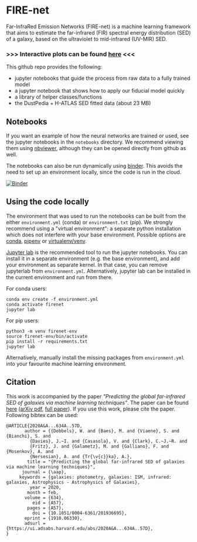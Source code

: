 # FIRE-net
Far-InfraRed Emission Networks (FIRE-net) is a machine learning framework that
aims to estimate the far-infrared (FIR) spectral energy distribution (SED) of a
galaxy, based on the ultraviolet to mid-infrared (UV-MIR) SED.

### >>> **Interactive plots** can be found **[here](https://wdobbels.github.io/FIREnet/)** <<<

This github repo provides the following:  
* jupyter notebooks that guide the process from raw data to a fully trained model
* a jupyter notebook that shows how to apply our fiducial model quickly
* a library of helper classes/functions
* the DustPedia + H-ATLAS SED fitted data (about 23 MB)

## Notebooks

If you want an example of how the neural networks are trained or used, see the jupyter notebooks in the `notebooks` directory. We recommend viewing them using [nbviewer](https://nbviewer.jupyter.org/github/wdobbels/FIREnet/tree/master/notebooks/), although they can be opened directly from github as well.

The notebooks can also be run dynamically using [binder](https://mybinder.org/v2/gh/wdobbels/FIREnet/master). This avoids the need to set up an environment locally, since the code is run in the cloud.

[![Binder](https://mybinder.org/badge_logo.svg)](https://mybinder.org/v2/gh/wdobbels/FIREnet/master)

## Using the code locally

The environment that was used to run the notebooks can be built from the either
`environment.yml` (conda) or `environment.txt` (pip). We strongly recommend using
a "virtual environment": a separate python installation which does not interfere
with your base environment. Possible options are [conda](https://docs.conda.io/en/latest/),
[pipenv](https://pipenv-fork.readthedocs.io/en/latest/) or [virtualenv/venv](https://docs.python.org/3/library/venv.html).

[Jupyter lab](https://jupyterlab.readthedocs.io/en/stable/) is the recommended tool
to run the jupyter notebooks. You can install it in a separate environment 
(e.g. the base environment), and add your environment as separate kernel. In that case,
you can remove jupyterlab from `environment.yml`. Alternatively,
jupyter lab can be installed in the current environment and run from there.

For conda users:
```
conda env create -f environment.yml
conda activate firenet
jupyter lab
```

For pip users:
```
python3 -m venv firenet-env
source firenet-env/bin/activate
pip install -r requirements.txt
jupyter lab
```

Alternatively, manually install the missing packages from `environment.yml` into
your favourite machine learning environment.

## Citation

This work is accompanied by the paper *"Predicting the global far-infrared SED of galaxies via machine learning techniques"*. The paper can be found [here](https://ui.adsabs.harvard.edu/abs/2019arXiv191006330D/abstract) ([arXiv pdf](https://arxiv.org/pdf/1910.06330.pdf), [full paper](https://www.aanda.org/articles/aa/pdf/2020/02/aa36695-19.pdf)). If you use this work, please cite the paper. Following bibtex can be used:

```
@ARTICLE{2020A&A...634A..57D,
       author = {{Dobbels}, W. and {Baes}, M. and {Viaene}, S. and {Bianchi}, S. and
         {Davies}, J.~I. and {Casasola}, V. and {Clark}, C.~J.~R. and
         {Fritz}, J. and {Galametz}, M. and {Galliano}, F. and {Mosenkov}, A. and
         {Nersesian}, A. and {Tr{\v{c}}ka}, A.},
        title = "{Predicting the global far-infrared SED of galaxies via machine learning techniques}",
      journal = {\aap},
     keywords = {galaxies: photometry, galaxies: ISM, infrared: galaxies, Astrophysics - Astrophysics of Galaxies},
         year = 2020,
        month = feb,
       volume = {634},
          eid = {A57},
        pages = {A57},
          doi = {10.1051/0004-6361/201936695},
       eprint = {1910.06330},
       adsurl = {https://ui.adsabs.harvard.edu/abs/2020A&A...634A..57D},
}
```